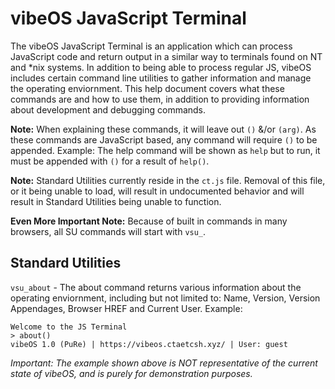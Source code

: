 # vibeOS JavaScript Terminal
The vibeOS JavaScript Terminal is an application which can process JavaScript code and return output in a similar way to terminals found on NT and *nix systems. In addition to being able to process regular JS, vibeOS includes certain command line utilities to gather information and manage the operating enviornment. This help document covers what these commands are and how to use them, in addition to providing information about development and debugging commands.

**Note:** When explaining these commands, it will leave out `()` &/or `(arg)`. As these commands are JavaScript based, any command will require `()` to be appended. Example: The help command will be shown as `help` but to run, it must be appended with `()` for a result of `help()`.

**Note:** Standard Utilities currently reside in the `ct.js` file. Removal of this file, or it being unable to load, will result in undocumented behavior and will result in Standard Utilities being unable to function.

**Even More Important Note:** Because of built in commands in many browsers, all SU commands will start with `vsu_`.

## Standard Utilities

`vsu_about` - The about command returns various information about the operating enviornment, including but not limited to: Name, Version, Version Appendages, Browser HREF and Current User.
Example:
```
Welcome to the JS Terminal
> about()
vibeOS 1.0 (PuRe) | https://vibeos.ctaetcsh.xyz/ | User: guest
```
*Important: The example shown above is NOT representative of the current state of vibeOS, and is purely for demonstration purposes.*




